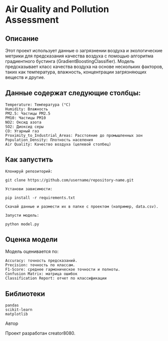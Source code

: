 # Air Quality and Pollution Assessment

## Описание

Этот проект использует данные о загрязнении воздуха и экологические метрики для предсказания качества воздуха с помощью алгоритма градиентного бустинга (GradientBoostingClassifier). Модель предсказывает класс качества воздуха на основе нескольких факторов, таких как температура, влажность, концентрации загрязняющих веществ и другие.

## Данные содержат следующие столбцы:

    Temperature: Температура (°C)
    Humidity: Влажность
    PM2.5: Частицы PM2.5
    PM10: Частицы PM10
    NO2: Оксид азота
    SO2: Диоксид серы
    CO: Угарный газ
    Proximity_to_Industrial_Areas: Расстояние до промышленных зон
    Population_Density: Плотность населения
    Air Quality: Качество воздуха (целевой столбец)

## Как запустить

    Клонируй репозиторий:

    git clone https://github.com/username/repository-name.git

    Установи зависимости:

    pip install -r requirements.txt

    Скачай данные и размести их в папке с проектом (например, data.csv).

    Запусти модель:

    python model.py

## Оценка модели

Модель оценивается по:

    Accuracy: точность предсказаний.
    Precision: точность по классам.
    F1-Score: среднее гармоническое точности и полноты.
    Confusion Matrix: матрица ошибок
    Classification Report: отчет по классификации

## Библиотеки

    pandas
    scikit-learn
    matplotlib

Автор

Проект разработан creator8080.

